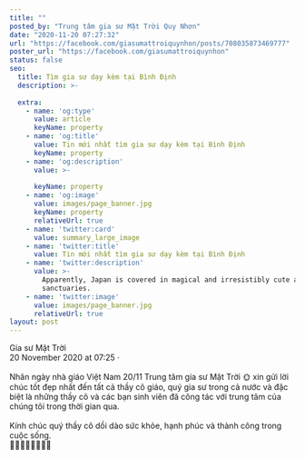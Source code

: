 ```yaml
---
title: ""
posted_by: "Trung tâm gia sư Mặt Trời Quy Nhơn"
date: "2020-11-20 07:27:32"
url: "https://facebook.com/giasumattroiquynhon/posts/708035873469777"
poster_url: "https://facebook.com/giasumattroiquynhon"
status: false
seo:
  title: Tìm gia sư dạy kèm tại Bình Định
  description: >-
    
  extra:
    - name: 'og:type'
      value: article
      keyName: property
    - name: 'og:title'
      value: Tin mới nhất tìm gia sư dạy kèm tại Bình Định
      keyName: property
    - name: 'og:description'
      value: >-
        
      keyName: property
    - name: 'og:image'
      value: images/page_banner.jpg
      keyName: property
      relativeUrl: true
    - name: 'twitter:card'
      value: summary_large_image
    - name: 'twitter:title'
      value: Tin mới nhất tìm gia sư dạy kèm tại Bình Định
    - name: 'twitter:description'
      value: >-
        Apparently, Japan is covered in magical and irresistibly cute animal
        sanctuaries.
    - name: 'twitter:image'
      value: images/page_banner.jpg
      relativeUrl: true
layout: post
---
```

Gia sư Mặt Trời<br>20 November 2020 at 07:25 ·<br><br>Nhân ngày nhà giáo Việt Nam 20/11 Trung tâm gia sư Mặt Trời 🌞 xin gửi lời chúc tốt đẹp nhất đến tất cả thầy cô giáo, quý gia sư trong cả nước và đặc biệt là những thầy cô và các bạn sinh viên đã công tác với trung tâm của chúng tôi trong thời gian qua.<br><br>Kính chúc quý thầy cô dồi dào sức khỏe, hạnh phúc và thành công trong cuộc sống.<br>👩‍🏫👩‍🎓👨‍🏫👨‍🎓
